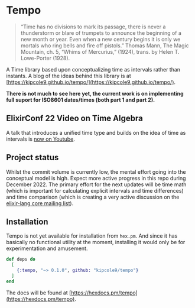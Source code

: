 # Tempo

> “Time has no divisions to mark its passage, there is never a thunderstorm or blare of trumpets to announce the beginning of a new month or year. Even when a new century begins it is only we mortals who ring bells and fire off pistols.” Thomas Mann, The Magic Mountain, ch. 5, “Whims of Mercurius,” (1924), trans. by Helen T. Lowe-Porter (1928).

A Time library based upon conceptualizing time as intervals rather than instants.  A blog of the ideas behind this library is at [https://kipcole9.github.io/tempo/](https://kipcole9.github.io/tempo/).

**There is not much to see here yet, the current work is on implementing full suport for ISO8601 dates/times (both part 1 and part 2).**

## ElixirConf 22 Video on Time Algebra

A talk that introduces a unified time type and builds on the idea of time as intervals is [now on Youtube](https://www.youtube.com/watch?v=4VfPvCI901c).

## Project status

Whilst the commit volume is currently low, the mental effort going into the conceptual model is high. Expect more active progress in this repo during December 2022.  The primary effort for the next updates will be time math (which is important for calculating explicit intervals and time differences) and time comparison (which is creating a very active discussion on the [elixir-lang core mailing list](https://groups.google.com/g/elixir-lang-core/c/W2TeQm5r1H4)).

## Installation

Tempo is not yet available for installation from `hex.pm`. And since it has basically no functional utility at the moment, installing it would only be for experimentation and amusement.

```elixir
def deps do
  [
    {:tempo, "~> 0.1.0", github: "kipcole9/tempo"}
  ]
end
```

The docs will be found at [https://hexdocs.pm/tempo](https://hexdocs.pm/tempo).

